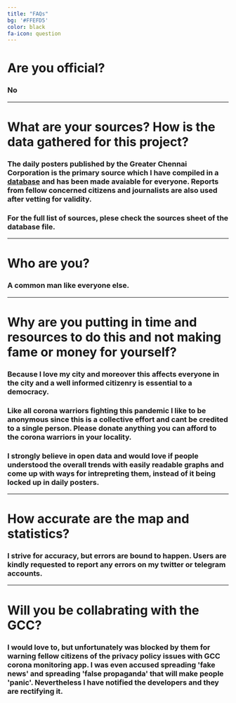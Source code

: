 ```yaml
---
title: "FAQs"
bg: '#FFEFD5'
color: black
fa-icon: question
---
```



# Are you official?

### No

------------------------

# What are your sources? How is the data gathered for this project?

### The daily posters published by the Greater Chennai Corporation is the primary source which I have compiled in a <a href= "https://elseasama.github.io/covid19chennai/#database">database</a> and has been made avaiable for everyone. Reports from fellow concerned citizens and journalists are also used after vetting for validity. 
### For the full list of sources, plese check the sources sheet of the database file. 

------------------------

# Who are you?

### A common man like everyone else.

------------------------

# Why are you putting in time and resources to do this and not making fame or money for yourself?

### Because I love my city and moreover this affects everyone in the city and a well informed citizenry is essential to a democracy.

### Like all corona warriors fighting this pandemic I like to be anonymous since this is a collective effort and cant be credited to a single person. Please donate anything you can afford to the corona warriors in your locality.

### I strongly believe in open data and would love if people understood the overall trends with easily readable graphs and come up with ways for intrepreting them, instead of it being locked up in daily posters.

------------------------

# How accurate are the map and statistics?

### I strive for accuracy, but errors are bound to happen. Users are kindly requested to report any errors on my twitter or telegram accounts.

------------------------

# Will you be collabrating with the GCC?

### I would love to, but unfortunately was blocked by them for warning fellow citizens of the privacy policy issues with GCC corona monitoring app. I was even accused spreading 'fake news' and spreading 'false propaganda' that will make people 'panic'. Nevertheless I have notified the developers and they are rectifying it. 



